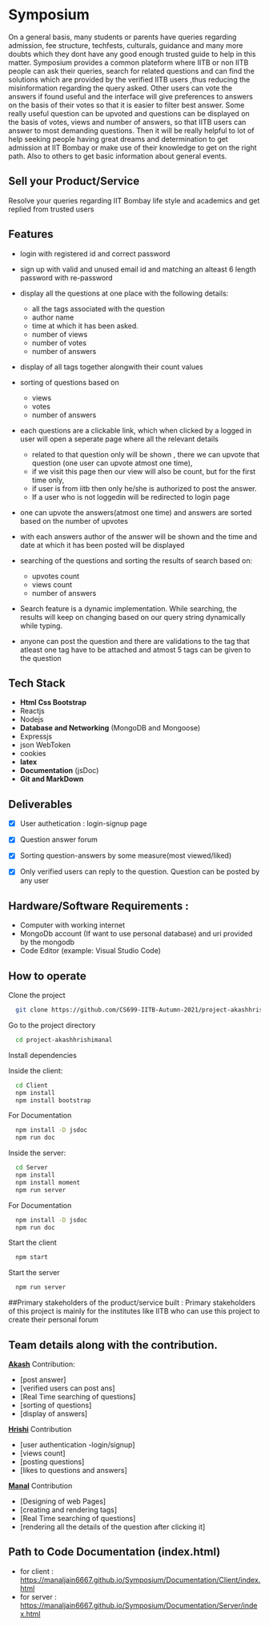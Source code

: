 
# Symposium

On a general basis, many students or parents have queries regarding admission, fee structure, techfests,  culturals,
guidance and many more doubts which they dont have any good enough trusted guide to help in this matter. Symposium provides a common plateform where 
IITB or non IITB people can ask their queries, search for related questions and can find the solutions which are provided by the verified IITB users ,thus reducing the misinformation regarding the query asked. 
Other users can vote the answers if found useful and the interface will give preferences to answers on the basis of 
their votes so that it is easier to filter best answer.
Some really useful question can be upvoted and questions can be displayed on the
basis of votes, views and number of answers, so that IITB users can answer to most demanding questions. 
Then it will be really helpful to lot of help seeking people having great dreams and determination to get admission at 
IIT Bombay or make use of their knowledge to get on the right path. Also to others to get basic information about general events.

## Sell your Product/Service

Resolve your queries regarding IIT Bombay life style and academics and get replied from trusted users


## Features

- login with registered id and correct password
- sign up with valid and unused email id and matching an alteast 6 length password with re-password
- display all the questions at one place with the following details:
	- all the tags associated with the question
	- author name
	- time at which it has been asked.
	- number of views
	- number of votes
	- number of answers

- display of all tags together alongwith their count values
- sorting of questions based on 
	- views
    - votes
    - number of answers
- each questions are a clickable link, which when clicked by a logged in user will open a seperate page where all the relevant details 
	- related to that question only will be shown , there we can upvote that question (one user can upvote atmost one time), 
	- if we visit this page then our view will also be count, but for the first time only, 
	- if user is from iitb then only he/she is  authorized to post the answer.
	- If a user who is not loggedin will be redirected to login page
- one can upvote the answers(atmost one time) and answers are sorted based on the number of upvotes
- with each answers author of the answer will be shown and the time and date at which it has been posted will be displayed
- searching of the questions and sorting the results of search based on: 
	- upvotes count
	- views count
	- number of answers
- Search feature is a dynamic implementation. While searching, the results will keep on changing based on our query string dynamically while typing.
- anyone can post the question and there are validations to the tag that atleast one tag have to be attached and atmost 5 tags can be given to the question



## Tech Stack

- **Html Css Bootstrap**
- Reactjs
- Nodejs
- **Database and Networking** (MongoDB and Mongoose)
- Expressjs
- json WebToken
- cookies
- **latex**
- **Documentation** (jsDoc)
- **Git and MarkDown**

## Deliverables

- [x] User authetication : login-signup page
- [x] Question answer forum
- [x] Sorting question-answers by some measure(most viewed/liked)
- [x] Only verified users can reply to the question. Question can be posted by any user


## Hardware/Software Requirements :
- Computer with working internet
- MongoDb account (If want to use personal database) and uri provided by the mongodb
- Code Editor (example: Visual Studio Code)


  
## How to operate

Clone the project

```bash
  git clone https://github.com/CS699-IITB-Autumn-2021/project-akashhrishimanal.git
```

Go to the project directory

```bash
  cd project-akashhrishimanal
```

Install dependencies

	       
Inside the client:
	       
```bash
  cd Client
  npm install
  npm install bootstrap
```
For Documentation 
```bash
  npm install -D jsdoc
  npm run doc
```

Inside the server: 

```bash
  cd Server
  npm install
  npm install moment
  npm run server
```
For Documentation 
```bash
  npm install -D jsdoc
  npm run doc
```

Start the client

```bash
  npm start
```

Start the server

```bash
  npm run server
```

##Primary stakeholders of the product/service built :
Primary stakeholders of this project is mainly for the institutes like IITB who can use this project to create their personal forum

## Team details along with the contribution.

**[Akash](https://github.com/techtoearth)**
Contribution:
- [post answer]
- [verified users can post ans]
- [Real Time searching of questions]
- [sorting of questions]
- [display of answers]

**[Hrishi](https://github.com/Hrishi0000)**
Contribution
- [user authentication -login/signup]
- [views count]
- [posting questions]
- [likes to questions and answers]

**[Manal](https://github.com/manaljain6667)**
Contribution
- [Designing of web Pages]
- [creating and rendering tags]
- [Real Time searching of questions]
- [rendering all the details of the question after clicking it]




## Path to Code Documentation (index.html)
- for client : https://manaljain6667.github.io/Symposium/Documentation/Client/index.html
- for server : https://manaljain6667.github.io/Symposium/Documentation/Server/index.html
